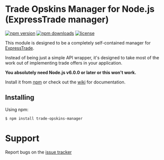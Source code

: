 # Trade Opskins Manager for Node.js (ExpressTrade manager)
[![npm version](https://img.shields.io/npm/v/trade-opskins-manager.svg)](https://npmjs.com/package/trade-opskins-manager)
[![npm downloads](https://img.shields.io/npm/dm/trade-opskins-manager.svg)](http://npm-stat.com/charts.html?package=trade-opskins-manager)
[![license](https://img.shields.io/npm/l/steam-tradeoffer-manager.svg)](https://github.com/darkwar123/node-trade-opskins-manager/blob/master/LICENSE)

This module is designed to be a completely self-contained manager for
[ExpressTrade](https://trade.opskins.com/).

Instead of being just a simple API wrapper, it's designed to take most of the work out of implementing trade offers in
your application.

**You absolutely need Node.js v6.0.0 or later or this won't work.**

Install it from [npm](https://www.npmjs.com/package/trade-opskins-manager) or check out the
[wiki](https://github.com/darkwar123/node-trade-opskins-manager/wiki) for documentation.

## Installing

Using npm:

```bash
$ npm install trade-opskins-manager
```

# Support

Report bugs on the [issue tracker](https://github.com/darkwar123/node-trade-opskins-manager/issues)
